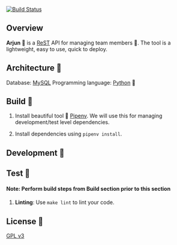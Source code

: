 [![Build Status](https://travis-ci.org/ultimatecoder/arjun.svg?branch=master)](https://travis-ci.org/ultimatecoder/arjun)


## Overview

**Arjun** 🏹 is a [ReST][1] API for managing team members :necktie:. The tool
is a lightweight, easy to use, quick to deploy.


## Architecture :european_castle:

Database: [MySQL][2]
Programming language: [Python][3] :snake:


## Build :european_castle:

1. Install beautiful tool :star2: [Pipenv][5]. We will use this for managing
   development/test level dependencies.

2. Install dependencies using `pipenv install`.


## Development :pencil:


## Test :hammer:

#### Note: Perform build steps from **Build** section prior to this section
####

1. **Linting**: Use `make lint` to lint your code.


## License :scroll:

[GPL v3][4]


[1]: https://en.wikipedia.org/wiki/Representational_state_transfer
[2]: https://www.mysql.com/
[3]: https://www.python.org/
[4]: https://www.gnu.org/licenses/gpl-3.0.en.html
[5]: https://pipenv.readthedocs.io/en/latest/install/#installing-pipenv
